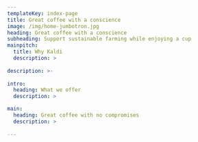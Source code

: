 ```yaml
---
templateKey: index-page
title: Great coffee with a conscience
image: /img/home-jumbotron.jpg
heading: Great coffee with a conscience
subheading: Support sustainable farming while enjoying a cup
mainpitch:
  title: Why Kaldi
  description: >
    
description: >-
  
intro:
  heading: What we offer
  description: >

main:
  heading: Great coffee with no compromises
  description: >
 
---
```


